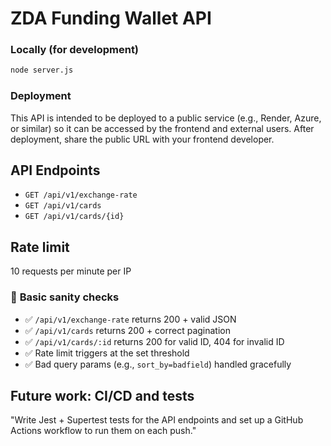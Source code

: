 # ZDA Funding Wallet API


### Locally (for development)
```bash
node server.js
````

### Deployment 

This API is intended to be deployed to a public service (e.g., Render, Azure, or similar) so it can be accessed by the frontend and external users. After deployment, share the public URL with your frontend developer.


## API Endpoints

* `GET /api/v1/exchange-rate`
* `GET /api/v1/cards`
* `GET /api/v1/cards/{id}`

## Rate limit

10 requests per minute per IP


### 🧪 **Basic sanity checks**

* ✅ `/api/v1/exchange-rate` returns 200 + valid JSON
* ✅ `/api/v1/cards` returns 200 + correct pagination
* ✅ `/api/v1/cards/:id` returns 200 for valid ID, 404 for invalid ID
* ✅ Rate limit triggers at the set threshold
* ✅ Bad query params (e.g., `sort_by=badfield`) handled gracefully


## Future work: CI/CD and tests
"Write Jest + Supertest tests for the API endpoints and set up a GitHub Actions workflow to run them on each push."
